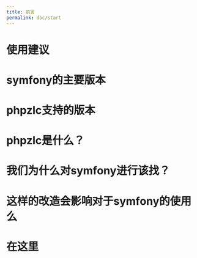 ```yaml
---
title: 前言
permalink: doc/start
---
```


# 使用建议

# symfony的主要版本

# phpzlc支持的版本

# phpzlc是什么？

# 我们为什么对symfony进行该找？

# 这样的改造会影响对于symfony的使用么

# 在这里